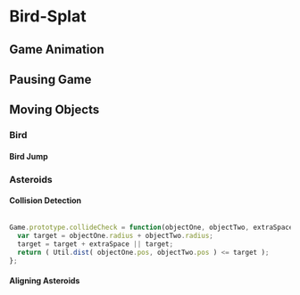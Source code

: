 # Bird-Splat

## Game Animation

## Pausing Game

## Moving Objects

### Bird

#### Bird Jump

### Asteroids

#### Collision Detection

```` javascript

Game.prototype.collideCheck = function(objectOne, objectTwo, extraSpace) {
  var target = objectOne.radius + objectTwo.radius;
  target = target + extraSpace || target;
  return ( Util.dist( objectOne.pos, objectTwo.pos ) <= target );
};

````

#### Aligning Asteroids
